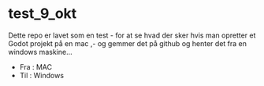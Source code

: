 # test_9_okt

Dette repo er lavet som en test - for at se hvad der sker hvis man opretter et Godot projekt på en mac ,- og gemmer det på github og henter det fra en windows maskine...


- Fra : MAC
- Til : Windows
